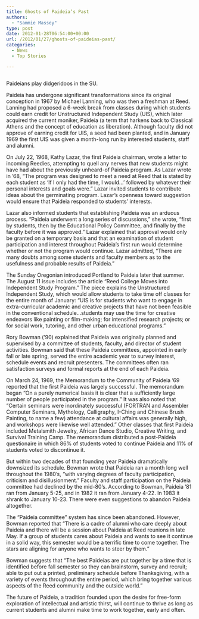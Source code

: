 ```yaml
---
title: Ghosts of Paideia’s Past
authors: 
  - "Sammie Massey"
type: post
date: 2012-01-28T06:54:00+00:00
url: /2012/01/27/ghosts-of-paideias-past/
categories:
  - News
  - Top Stories

---
```

<div id="attachment_1202" style="width: 310px" class="wp-caption alignleft">
  <a href="http://www.reedquest.org/2012/01/ghosts-of-paideias-past/img_1491/" rel="attachment wp-att-1202"><img class="size-medium wp-image-1202" title="IMG_1491" src="https://i1.wp.com/www.reedquest.org/wp-content/uploads/2012/01/IMG_1491-300x200.jpg?resize=300%2C200" alt="" data-recalc-dims="1" /></a>
  
  <p class="wp-caption-text">
    Paideians play didgeridoos in the SU.
  </p>
</div>

Paideia has undergone significant transformations since its original conception in 1967 by Michael Lanning, who was then a freshman at Reed. Lanning had proposed a 6-week break from classes during which students could earn credit for Unstructured Independent Study (UIS), which later acquired the current moniker, Paideia (a term that harkens back to Classical Athens and the concept of education as liberation). Although faculty did not approve of earning credit for UIS, a seed had been planted, and in January 1969 the first UIS was given a month-long run by interested students, staff and alumni.

On July 22, 1968, Kathy Lazar, the first Paideia chairman, wrote a letter to incoming Reedies, attempting to quell any nerves that new students might have had about the previously unheard-of Paideia program. As Lazar wrote in &#8217;68, &#8220;The program was designed to meet a need at Reed that is stated by each student as &#8216;If I only had the time, I would&#8230;&#8217; followed by whatever their personal interests and goals were.&#8221; Lazar invited students to contribute ideas about the germinating program. Lazar&#8217;s openness toward suggestion would ensure that Paideia responded to students&#8217; interests.

Lazar also informed students that establishing Paideia was an arduous process. &#8220;Paideia underwent a long series of discussions,&#8221; she wrote, &#8220;first by students, then by the Educational Policy Committee, and finally by the faculty before it was approved.&#8221; Lazar explained that approval would only be granted on a temporary basis and that an examination of student participation and interest throughout Paideia&#8217;s first run would determine whether or not the program would continue. Lazar admitted, &#8220;There are many doubts among some students and faculty members as to the usefulness and probable results of Paideia.&#8221;

The Sunday Oregonian introduced Portland to Paideia later that summer. The August 11 issue includes the article &#8220;Reed College Moves into Independent Study Program.&#8221; The piece explains the Unstructured Independent Study, which would allow students to take time off classes for the entire month of January: &#8220;UIS is for students who want to engage in extra-curricular academic and creative projects that have not been feasible in the conventional schedule&#8230;students may use the time for creative endeavors like painting or film-making; for intensified research projects; or for social work, tutoring, and other urban educational programs.&#8221;

Rory Bowman (&#8217;90) explained that Paideia was originally planned and supervised by a committee of students, faculty, and director of student activities. Bowman said that these Paideia committees, appointed in early fall or late spring, served the entire academic year to survey interest, schedule events and recruit presenters. The committees often ran satisfaction surveys and formal reports at the end of each Paideia.

On March 24, 1969, the Memorandum to the Community of Paideia &#8217;69 reported that the first Paideia was largely successful. The memorandum began &#8220;On a purely numerical basis it is clear that a sufficiently large number of people participated in the program.&#8221; It was also noted that &#8220;Certain seminars were inordinately successful (FORTRAN and Assembler Computer Seminars, Mythology, Calligraphy, I-Ching and Chinese Brush Painting, to name a few) attendance at cultural affairs was generally high, and workshops were likewise well attended.&#8221; Other classes that first Paideia included Metalsmith Jewelry, African Dance Studio, Creative Writing, and Survival Training Camp. The memorandum distributed a post-Paideia questionaire in which 86% of students voted to continue Paideia and 11% of students voted to discontinue it.

But within two decades of that founding year Paideia dramatically downsized its schedule. Bowman wrote that Paideia ran a month long well throughout the 1980&#8217;s, &#8220;with varying degrees of faculty participation, criticism and disillusionment.&#8221; Faculty and staff participation on the Paideia committee had declined by the mid-80&#8217;s. According to Bowman, Paideia &#8217;81 ran from January 5-25, and in 1982 it ran from January 4-22. In 1983 it shrank to January 10-23. There were even suggestions to abandon Paideia altogether.

The &#8220;Paideia committee&#8221; system has since been abandoned. However, Bowman reported that &#8220;There is a cadre of alumni who care deeply about Paideia and there will be a session about Paideia at Reed reunions in late May. If a group of students cares about Paideia and wants to see it continue in a solid way, this semester would be a terrific time to come together. The stars are aligning for anyone who wants to steer by them.&#8221;

Bowman suggests that &#8220;The best Paideias are put together by a time that is identified before fall semester so they can brainstorm, survey and recruit; able to put out a printed, preliminary schedule before Thanksgiving, with a variety of events throughout the entire period, which bring together various aspects of the Reed community and the outside world.&#8221;

The future of Paideia, a tradition founded upon the desire for free-form exploration of intellectual and artistic thirst, will continue to thrive as long as current students and alumni make time to work together, early and often.